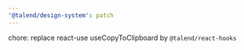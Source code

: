 ```yaml
---
'@talend/design-system': patch
---
```


chore: replace react-use useCopyToClipboard by `@talend/react-hooks`

